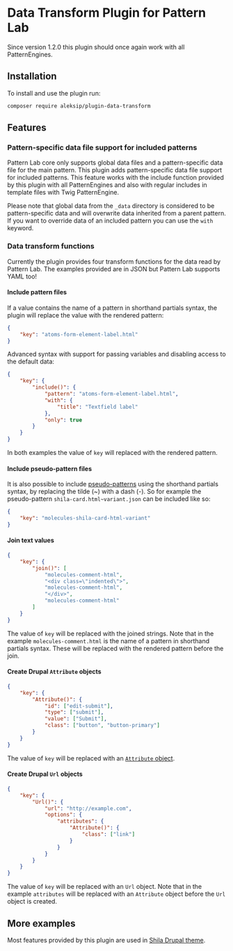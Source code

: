 # Data Transform Plugin for Pattern Lab

Since version 1.2.0 this plugin should once again work with all PatternEngines.


## Installation

To install and use the plugin run:

```sh
composer require aleksip/plugin-data-transform
```


## Features

### Pattern-specific data file support for included patterns

Pattern Lab core only supports global data files and a pattern-specific data file for the main pattern. This plugin adds pattern-specific data file support for included patterns. This feature works with the include function provided by this plugin with all PatternEngines and also with regular includes in template files with Twig PatternEngine.

Please note that global data from the `_data` directory is considered to be pattern-specific data and will overwrite data inherited from a parent pattern. If you want to override data of an included pattern you can use the `with` keyword.


### Data transform functions

Currently the plugin provides four transform functions for the data read by Pattern Lab. The examples provided are in JSON but Pattern Lab supports YAML too!


#### Include pattern files

If a value contains the name of a pattern in shorthand partials syntax, the plugin will replace the value with the rendered pattern:

```json
{
    "key": "atoms-form-element-label.html"
}
```

Advanced syntax with support for passing variables and disabling access to the default data:

```json
{
    "key": {
        "include()": {
            "pattern": "atoms-form-element-label.html",
            "with": {
                "title": "Textfield label"
            },
            "only": true
        }
    }
}
```

In both examples the value of `key` will replaced with the rendered pattern.


#### Include pseudo-pattern files

It is also possible to include [pseudo-patterns](http://patternlab.io/docs/pattern-pseudo-patterns.html) using the shorthand partials syntax, by replacing the tilde (~) with a dash (-). So for example the pseudo-pattern `shila-card.html~variant.json` can be included like so:

```json
{
    "key": "molecules-shila-card-html-variant"
}
```


#### Join text values

```json
{
    "key": {
        "join()": [
            "molecules-comment-html",
            "<div class=\"indented\">",
            "molecules-comment-html",
            "</div>",
            "molecules-comment-html"
        ]
    }
}
```

The value of `key` will be replaced with the joined strings. Note that in the example `molecules-comment.html` is the name of a pattern in shorthand partials syntax. These will be replaced with the rendered pattern before the join.


#### Create Drupal `Attribute` objects

```json
{
    "key": {
        "Attribute()": {
            "id": ["edit-submit"],
            "type": ["submit"],
            "value": ["Submit"],
            "class": ["button", "button-primary"]
        }
    }
}
```

The value of `key` will be replaced with an [`Attribute` object](https://www.drupal.org/node/2513632).


#### Create Drupal `Url` objects

```json
{
    "key": {
        "Url()": {
            "url": "http://example.com",
            "options": {
                "attributes": {
                    "Attribute()": {
                        "class": ["link"]
                    }
                }
            }
        }
    }
}
```

The value of `key` will be replaced with an `Url` object. Note that in the example `attributes` will be replaced with an `Attribute` object before the `Url` object is created.


## More examples

Most features provided by this plugin are used in [Shila Drupal theme](https://github.com/aleksip/shila-drupal-theme).
